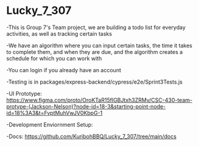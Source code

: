 # Lucky_7_307

-This is Group 7's Team project, we are building a todo list for everyday activities, as well as tracking certain tasks

-We have an algorithm where you can input certain tasks, the time it takes to complete them, and when they are due, and the algorithm creates a schedule for which you can work with

-You can login if you already have an account

-Testing is in packages/express-backend/cypress/e2e/Sprint3Tests.js

-UI Prototype: https://www.figma.com/proto/OroKTaR15fIGBJtxh3ZRMv/CSC-430-team-protype-(Jackson-Nelson)?node-id=18-3&starting-point-node-id=18%3A3&t=FvptMuhVwJV0KbpG-1

-Development Enviornment Setup:

-Docs: https://github.com/KuribohBBQ/Lucky_7_307/tree/main/docs

